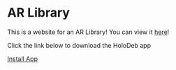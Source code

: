 # AR Library
This is a website for an AR Library! You can view it [here](Website.html)!


Click the link below to download the HoloDeb app 

<a href="itms-services://?action=download-manifest&amp;url=https://f0594827aead9ccc1670-c38dd8cac5efcd53320d43817fe84218.ssl.cf5.rackcdn.com/HoloDeb/manifest5.plist">Install App</a>
